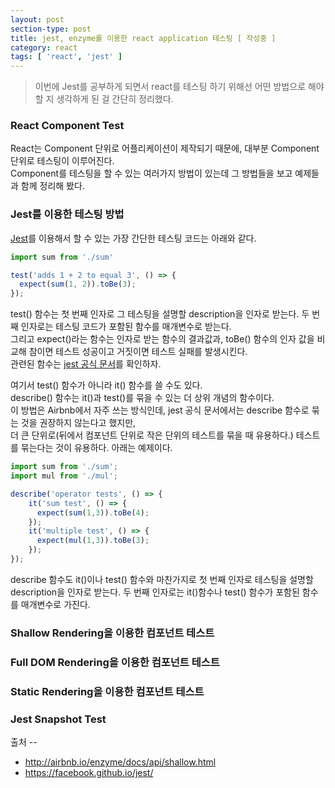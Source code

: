 ```yaml
---
layout: post
section-type: post
title: jest, enzyme를 이용한 react application 테스팅 [ 작성중 ]
category: react
tags: [ 'react', 'jest' ]
---
```


> 이번에 Jest를 공부하게 되면서 react를 테스팅 하기 위해선 어떤 방법으로 해야할 지 생각하게 된 걸 간단히 정리했다.

### React Component Test

React는 Component 단위로 어플리케이션이 제작되기 때문에, 대부분 Component 단위로 테스팅이 이루어진다.  
Component를 테스팅을 할 수 있는 여러가지 방법이 있는데 그 방법들을 보고 예제들과 함께 정리해 봤다.

### Jest를 이용한 테스팅 방법

[Jest](https://facebook.github.io/jest/docs/getting-started.html#content)를 이용해서 할 수 있는 가장 간단한 테스팅 코드는 아래와 같다.  

``` js
import sum from './sum'

test('adds 1 + 2 to equal 3', () => {
  expect(sum(1, 2)).toBe(3);
});
```

test() 함수는 첫 번째 인자로 그 테스팅을 설명할 description을 인자로 받는다. 두 번째 인자로는 테스팅 코드가 포함된 함수를 매개변수로 받는다.  
그리고 expect()라는 함수는 인자로 받는 함수의 결과값과, toBe() 함수의 인자 값을 비교해 참이면 테스트 성공이고 거짓이면 테스트 실패를 발생시킨다.  
관련된 함수는 [jest 공식 문서](https://facebook.github.io/jest/docs/expect.html#content)를 확인하자.  

여기서 test() 함수가 아니라 it() 함수를 쓸 수도 있다.  
describe() 함수는 it()과 test()를 묶을 수 있는 더 상위 개념의 함수이다.  
이 방법은 Airbnb에서 자주 쓰는 방식인데, jest 공식 문서에서는 describe 함수로 묶는 것을 권장하지 않는다고 했지만,  
더 큰 단위로(뒤에서 컴포넌트 단위로 작은 단위의 테스트를 묶을 때 유용하다.) 테스트를 묶는다는 것이 유용하다. 아래는 예제이다.

``` js
import sum from './sum';
import mul from './mul';

describe('operator tests', () => {
    it('sum test', () => {
      expect(sum(1,3)).toBe(4);
    });
    it('multiple test', () => {
      expect(mul(1,3)).toBe(3);
    });
});

```

describe 함수도 it()이나 test() 함수와 마찬가지로 첫 번째 인자로 테스팅을 설명할 description을 인자로 받는다. 두 번째 인자로는 it()함수나 test() 함수가 포함된 함수를 매개변수로 가진다.  

### Shallow Rendering을 이용한 컴포넌트 테스트

### Full DOM Rendering을 이용한 컴포넌트 테스트

### Static Rendering을 이용한 컴포넌트 테스트

### Jest Snapshot Test

출처 --  
- http://airbnb.io/enzyme/docs/api/shallow.html  
- https://facebook.github.io/jest/
